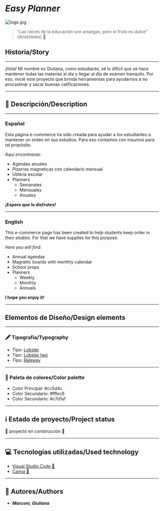 # ***Easy Planner***

![logo.jpg](https://i.postimg.cc/y6RCg9ZV/logo-Giuli.jpg)

> "Las raíces de la educación son amargas, pero el fruto es dulce" (Aristóteles) 📖
## Historia/Story 
___
¡Hola! Mi nombre es Giuliana, como estudiante, sé lo díficil que se hace mantener todas las materias al día y llegar al día de exámen tranquilo. Por eso, inicié este proyecto que brinda herramientas para ayudarnos a no procastinar y sacar buenas calificaciones.
___

## 📄 Descripción/Description 
________________________________________________________________
### **Español**

Esta página e-commerce ha sido creada para ayudar a los estudiantes a mantener un orden en sus estudios. Para eso contamos con insumos para tal propósito.

*Aquí encontraras:*
- Agendas anuales
- Pizarras magneticas con calendario mensual
- Utilería escolar
- Planners
    - Semanales
    - Mensuales
    - Anuales

**¡Espero que lo disfrutes!**

___

### **English**

This e-commerce page has been created to help students keep order in their studies. For that we have supplies for this purpose.

*Here you will find:*
- Annual agendas
- Magnetic boards with monthly calendar
- School props
- Planners
    - Weekly
    - Monthly
    - Annuals

**I hope you enjoy it!**
___
## Elementos de Diseño/Design elements
___
### 🖋 Tipografía/Typography
- Tipo: [Lobster](https://fonts.google.com/specimen/Lobster?query=lobs)
- Tipo: [Lobster two](https://fonts.google.com/specimen/Lobster+Two?query=lobs)
- Tipo: [Raleway](https://fonts.google.com/specimen/Raleway)
___
### 🎨 Paleta de colores/Color palette
- Color Principal: #cc5d4c
- Color Secundario: #fffec6
- Color Secundario: #c7d1af
___
##  ℹ️ Estado de proyecto/Project status
:construction: proyecto en construcción :construction: 
________________________________________________________________
## 💻 Tecnologías utilizadas/Used technology
- [Visual Studio Code 🔗](https://code.visualstudio.com/)
- [Canva 🔗](https://www.canva.com/)
________________________________________________________________
## 👤 Autores/Authors
- ***Marconi, Giuliana***






